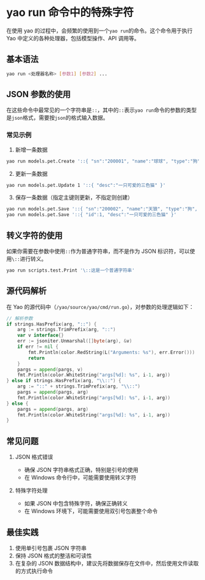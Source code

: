 # yao run 命令中的特殊字符

在使用 yao 的过程中，会频繁的使用到一个`yao run`的命令。这个命令用于执行 Yao 中定义的各种处理器，包括模型操作、API 调用等。

## 基本语法

```sh
yao run <处理器名称> [参数1] [参数2] ...
```

## JSON 参数的使用

在这些命令中最常见的一个字符串是`::`，其中的`::`表示`yao run`命令的参数的类型是`json`格式，需要按`json`的格式输入数据。

### 常见示例

1. 新增一条数据

```sh
yao run models.pet.Create '::{ "sn":"200001", "name":"球球", "type":"狗", "desc":"新成员" }'
```

2. 更新一条数据

```sh
yao run models.pet.Update 1 '::{ "desc":"一只可爱的三色猫" }'
```

3. 保存一条数据（指定主键则更新，不指定则创建）

```sh
yao run models.pet.Save '::{ "sn":"200002", "name":"天狼", "type":"狗", "desc":"新成员" }'
yao run models.pet.Save '::{ "id":1, "desc":"一只可爱的三色猫" }'
```

## 转义字符的使用

如果你需要在参数中使用`::`作为普通字符串，而不是作为 JSON 标识符，可以使用`\::`进行转义。

```sh
yao run scripts.test.Print '\::这是一个普通字符串'
```

## 源代码解析

在 Yao 的源代码中（`/yao/source/yao/cmd/run.go`），对参数的处理逻辑如下：

```go
// 解析参数
if strings.HasPrefix(arg, "::") {
    arg := strings.TrimPrefix(arg, "::")
    var v interface{}
    err := jsoniter.Unmarshal([]byte(arg), &v)
    if err != nil {
        fmt.Println(color.RedString(L("Arguments: %s"), err.Error()))
        return
    }
    pargs = append(pargs, v)
    fmt.Println(color.WhiteString("args[%d]: %s", i-1, arg))
} else if strings.HasPrefix(arg, "\\::") {
    arg := "::" + strings.TrimPrefix(arg, "\\::")
    pargs = append(pargs, arg)
    fmt.Println(color.WhiteString("args[%d]: %s", i-1, arg))
} else {
    pargs = append(pargs, arg)
    fmt.Println(color.WhiteString("args[%d]: %s", i-1, arg))
}
```

## 常见问题

1. JSON 格式错误

   - 确保 JSON 字符串格式正确，特别是引号的使用
   - 在 Windows 命令行中，可能需要使用转义字符

2. 特殊字符处理
   - 如果 JSON 中包含特殊字符，确保正确转义
   - 在 Windows 环境下，可能需要使用双引号包裹整个命令

## 最佳实践

1. 使用单引号包裹 JSON 字符串
2. 保持 JSON 格式的整洁和可读性
3. 在复杂的 JSON 数据结构中，建议先将数据保存在文件中，然后使用文件读取的方式执行命令

